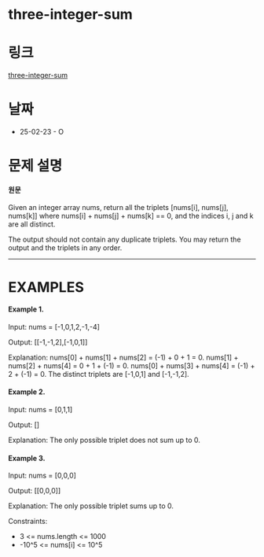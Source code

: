 # three-integer-sum

# 링크

[three-integer-sum](https://neetcode.io/problems/three-integer-sum)

# 날짜

- 25-02-23 - O

# 문제 설명

#### 원문

Given an integer array nums, return all the triplets [nums[i], nums[j], nums[k]] where nums[i] + nums[j] + nums[k] == 0, and the indices i, j and k are all distinct.

The output should not contain any duplicate triplets. You may return the output and the triplets in any order.

---

# EXAMPLES

#### Example 1.

Input: nums = [-1,0,1,2,-1,-4]

Output: [[-1,-1,2],[-1,0,1]]

Explanation:
nums[0] + nums[1] + nums[2] = (-1) + 0 + 1 = 0.
nums[1] + nums[2] + nums[4] = 0 + 1 + (-1) = 0.
nums[0] + nums[3] + nums[4] = (-1) + 2 + (-1) = 0.
The distinct triplets are [-1,0,1] and [-1,-1,2].

#### Example 2.

Input: nums = [0,1,1]

Output: []

Explanation: The only possible triplet does not sum up to 0.

#### Example 3.

Input: nums = [0,0,0]

Output: [[0,0,0]]

Explanation: The only possible triplet sums up to 0.

Constraints:

- 3 <= nums.length <= 1000
- -10^5 <= nums[i] <= 10^5
